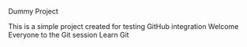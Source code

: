  Dummy Project

This is a simple project created for testing GitHub integration
Welcome Everyone to the Git session
Learn Git
